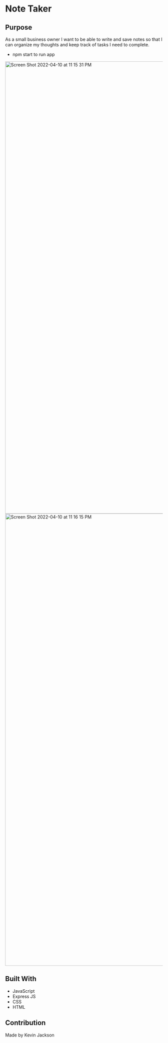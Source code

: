 # Note Taker

## Purpose
As a small business owner I want to be able to write and save notes
so that I can organize my thoughts and keep track of tasks I need to complete.

* npm start to run app

<img width="1440" alt="Screen Shot 2022-04-10 at 11 15 31 PM" src="https://user-images.githubusercontent.com/92461865/162659402-7c7a93a9-2d2f-4e98-8eb3-0042d5a0e0b2.png">

<img width="1440" alt="Screen Shot 2022-04-10 at 11 16 15 PM" src="https://user-images.githubusercontent.com/92461865/162659408-cb12d369-5005-45a0-9e90-722b2b148e60.png">

## Built With
* JavaScript
* Express JS
* CSS
* HTML

## Contribution
Made by Kevin Jackson
